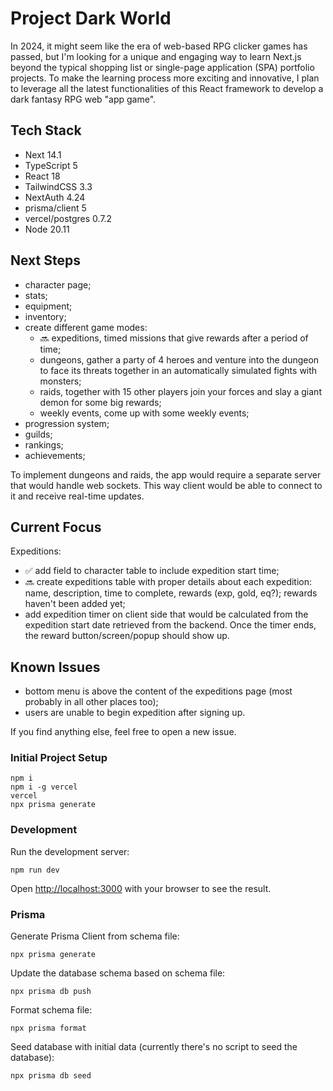 # Project Dark World

In 2024, it might seem like the era of web-based RPG clicker games has passed, but I'm looking for a unique and engaging way to learn Next.js beyond the typical shopping list or single-page application (SPA) portfolio projects. To make the learning process more exciting and innovative, I plan to leverage all the latest functionalities of this React framework to develop a dark fantasy RPG web "app game".

## Tech Stack

- Next 14.1
- TypeScript 5
- React 18
- TailwindCSS 3.3
- NextAuth 4.24
- prisma/client 5
- vercel/postgres 0.7.2
- Node 20.11





## Next Steps

- character page;
- stats;
- equipment;
- inventory;
- create different game modes:
  - 🔜 expeditions, timed missions that give rewards after a period of time;
  - dungeons, gather a party of 4 heroes and venture into the dungeon to face its threats together in an automatically simulated fights with monsters;
  - raids, together with 15 other players join your forces and slay a giant demon for some big rewards;
  - weekly events, come up with some weekly events;
- progression system;
- guilds;
- rankings;
- achievements;

To implement dungeons and raids, the app would require a separate server that would handle web sockets. This way client would be able to connect to it and receive real-time updates.

## Current Focus

Expeditions:
- ✅️ add field to character table to include expedition start time;
- 🔜 create expeditions table with proper details about each expedition: name, description, time to complete, rewards (exp, gold, eq?); rewards haven't been added yet;
- add expedition timer on client side that would be calculated from the expedition start date retrieved from the backend. Once the timer ends, the reward button/screen/popup should show up.

## Known Issues

- bottom menu is above the content of the expeditions page (most probably in all other places too);
- users are unable to begin expedition after signing up.

If you find anything else, feel free to open a new issue.





### Initial Project Setup

```
npm i
npm i -g vercel
vercel
npx prisma generate
```

### Development

Run the development server:

```
npm run dev
```

Open [http://localhost:3000](http://localhost:3000) with your browser to see the result.

### Prisma

Generate Prisma Client from schema file:

```
npx prisma generate
```

Update the database schema based on schema file:

```
npx prisma db push
```

Format schema file:

```
npx prisma format
```

Seed database with initial data (currently there's no script to seed the database):

```
npx prisma db seed
```
